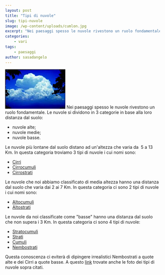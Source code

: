 ```yaml
---
layout: post
title: "Tipi di nuvole"
slug: tipi-nuvole
image: /wp-content/uploads/cumlon.jpg
excerpt: "Nei paesaggi spesso le nuvole rivestono un ruolo fondamentale. Le nuvole si dividono in 3 categorie in base alla loro distanza dal suolo: nuvole alte;"
categories:
    - vari
tags:
    - paesaggi
author: sasadangelo
---
```


![cumlon](/wp-content/uploads/cumlon.jpg "cumlon") Nei paesaggi spesso le nuvole rivestono un ruolo fondamentale. Le nuvole si dividono in 3 categorie in base alla loro distanza dal suolo:

- nuvole alte;
- nuvole medie;
- nuvole basse.

Le nuvole più lontane dal suolo distano ad un'altezza che varia da  5 a 13 Km. In questa categoria troviamo 3 tipi di nuvole i cui nomi sono:

- [Cirri](https://it.wikipedia.org/wiki/Cirro "Cirri")
- [Cirrocumuli](https://it.wikipedia.org/wiki/Cirrocumulo "Cirrocumuli")
- [Cirrostrati](https://it.wikipedia.org/wiki/Cirrostrato "Cirrostrati")

Le nuvole che noi abbiamo classificato di media altezza hanno una distanza dal suolo che varia dai 2 ai 7 Km. In questa categoria ci sono 2 tipi di nuvole i cui nomi sono:

- [Altocumuli](https://it.wikipedia.org/wiki/Altocumulo "Altocumuli")
- [Altostrati](https://it.wikipedia.org/wiki/Altostrato "Altostrati")

Le nuvole da noi classificate come "basse" hanno una distanza dal suolo che non supera i 3 Km. In questa categoria ci sono 4 tipi di nuvole:

- [Stratocumuli](https://it.wikipedia.org/wiki/Stratocumulo "Stratocumuli")
- [Strati](https://it.wikipedia.org/wiki/Strato_%28nube%29 "Strati")
- [Cumuli](https://it.wikipedia.org/wiki/Cumulo_%28nube%29 "Cumuli")
- [Nembostrati](https://it.wikipedia.org/wiki/Nimbostratus "Nembostrati")

Questa conoscenza ci eviterà di dipingere irrealistici Nembostrati a quote alte e dei Cirri a quote basse. A questo [link](http://www.superedo.it/sfondi/sfondi_natura-sfondi_nuvole-p1.htm) trovate anche le foto dei tipi di nuvole sopra citati.
